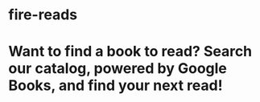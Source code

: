 # fire-reads

<h1>Want to find a book to read? Search our catalog, powered by Google Books, and find your next read!</h1>
